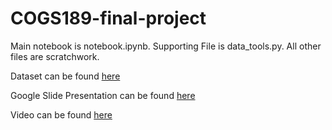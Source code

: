 # COGS189-final-project

Main notebook is notebook.ipynb. Supporting File is data_tools.py. All other files are scratchwork.

Dataset can be found [here](https://brainlife.io/datasets/5ea7762a3602672001fd71b1#%7B%22query%22%3A%22%22%2C%22datatypes%22%3A%5B%5D%7D)

Google Slide Presentation can be found [here](https://docs.google.com/presentation/d/1krXavrFXh9-BUv1iKQXwO8pRWgnjYLXRfzAQ7b7dOv8/edit?usp=sharing)

Video can be found [here](https://drive.google.com/file/d/11uLmk_Qcn4Y2nDbmHrt0FUDl99pZiyK-/view?usp=sharing)
